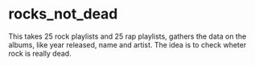 # rocks_not_dead

This takes 25 rock playlists and 25 rap playlists, gathers the data on the albums, like year released, name and artist. 
The idea is to check wheter rock is really dead. 